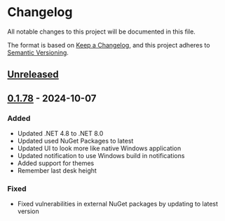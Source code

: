 # Changelog

All notable changes to this project will be documented in this file.

The format is based on [Keep a Changelog](https://keepachangelog.com/en/1.0.0/),
and this project adheres to [Semantic Versioning](https://semver.org/spec/v2.0.0.html).

## [Unreleased]

## [0.1.78] - 2024-10-07

### Added
- Updated .NET 4.8 to .NET 8.0
- Updated used NuGet Packages to latest
- Updated UI to look more like native Windows application
- Updated notification to use Windows build in notifications
- Added support for themes
- Remember last desk height

### Fixed
- Fixed vulnerabilities in external NuGet packages by updating to latest version

[Unreleased]: https://github.com/tschroedter/idasen-desk/compare/V0.1.78...HEAD
[0.1.78]: https://github.com/tschroedter/idasen-desk/releases/tag/V0.1.78
